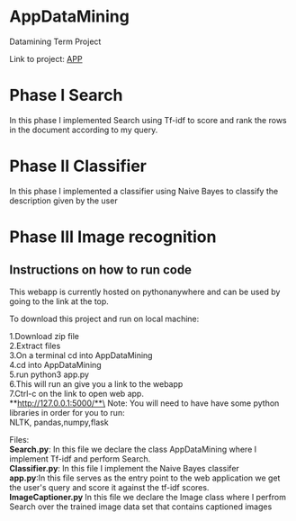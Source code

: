 # AppDataMining
Datamining Term Project  

Link to project: [APP](http://sergioguerrero.pythonanywhere.com/)
# Phase I Search
In this phase I implemented Search using Tf-idf to score and rank the rows in the document according to my query. 
# Phase II Classifier
In this phase I implemented a classifier using Naive Bayes to classify the description given by the user
# Phase III Image recognition 


## Instructions on how to run code
This webapp is currently hosted on pythonanywhere and can be used by going to the link at the top.  

To download this project and run on local machine:

1.Download zip file  \
2.Extract files\
3.On a terminal cd into AppDataMining\
4.cd into AppDataMining\
5.run python3 app.py \
6.This will run an give you a link to the webapp \
7.Ctrl-c on the link to open web app.\
**http://127.0.0.1:5000/**\
Note: You will need to have have some python libraries in order for you to run:\
NLTK, pandas,numpy,flask

Files:\
**Search.py**: In this file we declare the class AppDataMining where I implement Tf-idf and perform Search.\
**Classifier.py**: In this file I implement the Naive Bayes classifer\
**app.py**:In this file serves as the entry point to the web application we get the user's query and score it against the tf-idf scores.\
**ImageCaptioner.py** In this file we declare the Image class where I perfrom Search over the trained image data set that contains captioned images


